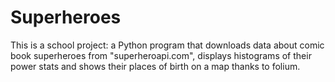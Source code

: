 # Superheroes
This is a school project: a Python program that downloads data about comic book superheroes from "superheroapi.com", displays histograms of their power stats and shows their places of birth on a map thanks to folium.
